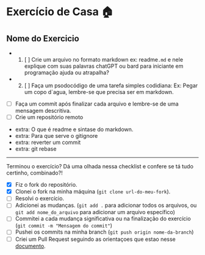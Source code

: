 # Exercício de Casa 🏠 

## Nome do Exercicio

- 1. [ ] Crie um arquivo no formato markdown ex: readme`.md` e nele explique com suas palavras chatGPT ou bard para iniciante em programação ajuda ou atrapalha?
- 2. [ ] Faça um psodocódigo  de uma tarefa simples codidiana: Ex: Pegar um copo d`agua, lembre-se que precisa ser em markdown.
- [ ] Faça um commit após finalizar cada arquivo e lembre-se de uma mensagem descritiva.
- [ ] Crie um repositório remoto 

- extra: O que é readme e sintase do markdown.
- extra: Para que serve o gitignore
- extra: reverter um commit
- extra: git rebase
---

Terminou o exercício? Dá uma olhada nessa checklist e confere se tá tudo certinho, combinado?!

- [x] Fiz o fork do repositório.
- [x] Clonei o fork na minha máquina (`git clone url-do-meu-fork`).
- [ ] Resolvi o exercício.
- [ ] Adicionei as mudanças. (`git add .` para adicionar todos os arquivos, ou `git add nome_do_arquivo` para adicionar um arquivo específico)
- [ ] Commitei a cada mudança significativa ou na finalização do exercício (`git commit -m "Mensagem do commit"`)
- [ ] Pushei os commits na minha branch (`git push origin nome-da-branch`)
- [ ] Criei um Pull Request seguindo as orientaçoes que estao nesse [documento](https://github.com/mflilian/repo-example/blob/main/exercicios/para-casa/instrucoes-pull-request.md).
